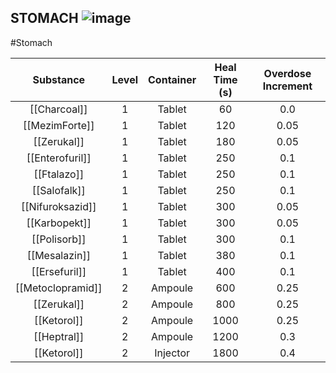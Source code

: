 ## STOMACH ![image](https://user-images.githubusercontent.com/7808279/176214427-bf0f1751-8ad1-464d-8916-6048302d71a4.png)

#Stomach

|      Substance     | Level | Container | Heal Time (s) | Overdose Increment |
|:------------------:|:-----:|:---------:|:-------------:|:------------------:|
|       [[Charcoal]]     |   1   |   Tablet  |       60      |         0.0        |
|      [[MezimForte]]    |   1   |   Tablet  |       120     |         0.05       |
|       [[Zerukal]]      |   1   |   Tablet  |       180     |         0.05       |
|     [[Enterofuril]]    |   1   |   Tablet  |       250     |         0.1        |
|       [[Ftalazo]]      |   1   |   Tablet  |       250     |         0.1        |
|       [[Salofalk]]     |   1   |   Tablet  |       250     |         0.1        |
|     [[Nifuroksazid]]   |   1   |   Tablet  |       300     |         0.05       |
|      [[Karbopekt]]     |   1   |   Tablet  |       300     |         0.05       |
|       [[Polisorb]]     |   1   |   Tablet  |       300     |         0.1        |
|      [[Mesalazin]]     |   1   |   Tablet  |       380     |         0.1        |
|      [[Ersefuril]]     |   1   |   Tablet  |       400     |         0.1        |
|    [[Metoclopramid]]   |   2   |  Ampoule  |       600     |         0.25       |
|       [[Zerukal]]      |   2   |  Ampoule  |       800     |         0.25       |
|       [[Ketorol]]      |   2   |  Ampoule  |      1000     |         0.25       |
|       [[Heptral]]      |   2   |  Ampoule  |      1200     |         0.3        |
|       [[Ketorol]]      |   2   |  Injector |      1800     |         0.4        |
